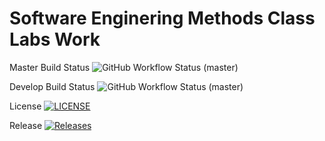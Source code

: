 <h1>Software Enginering Methods Class Labs Work</h1>

Master Build Status ![GitHub Workflow Status (master)](https://img.shields.io/github/actions/workflow/status/CrispiestChicken/SftEngMethods/main.yml?branch=master)

Develop Build Status ![GitHub Workflow Status (master)](https://img.shields.io/github/actions/workflow/status/CrispiestChicken/SftEngMethods/main.yml?branch=develop)

License [![LICENSE](https://img.shields.io/github/license/CrispiestChicken/SftEngMethods.svg?style=flat-square)](https://github.com/CrispiestChicken/SftEngMethods/blob/master/LICENSE)

Release [![Releases](https://img.shields.io/github/release/CrispiestChicken/SftEngMethods/all.svg?style=flat-square)](https://github.com/CrispiestChicken/SftEngMethods/releases)
